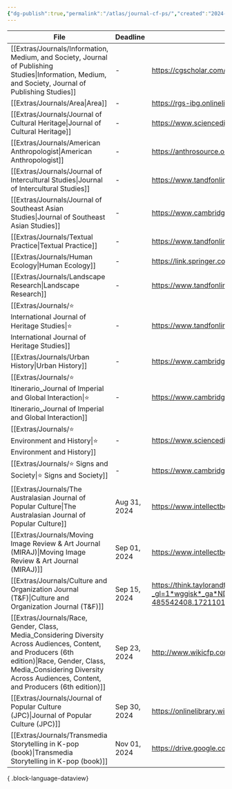```yaml
---
{"dg-publish":true,"permalink":"/atlas/journal-cf-ps/","created":"2024-07-16T15:28:39.000+08:00","updated":"2024-07-23T10:47:14.000+08:00"}
---
```



| File                                                                                                                                                                                                                                    | Deadline     | URL                                                                                                                                                                                                                                                                                                                                                                              |
| --------------------------------------------------------------------------------------------------------------------------------------------------------------------------------------------------------------------------------------- | ------------ | -------------------------------------------------------------------------------------------------------------------------------------------------------------------------------------------------------------------------------------------------------------------------------------------------------------------------------------------------------------------------------- |
| [[Extras/Journals/Information, Medium, and Society, Journal of Publishing Studies\|Information, Medium, and Society, Journal of Publishing Studies]]                                                                                 | \-           | https://cgscholar.com/bookstore/cgrn/189/480                                                                                                                                                                                                                                                                                                                                     |
| [[Extras/Journals/Area\|Area]]                                                                                                                                                                                                       | \-           | https://rgs-ibg.onlinelibrary.wiley.com/journal/14754762                                                                                                                                                                                                                                                                                                                         |
| [[Extras/Journals/Journal of Cultural Heritage\|Journal of Cultural Heritage]]                                                                                                                                                       | \-           | https://www.sciencedirect.com/journal/journal-of-cultural-heritage/publish/guide-for-authors                                                                                                                                                                                                                                                                                     |
| [[Extras/Journals/American Anthropologist\|American Anthropologist]]                                                                                                                                                                 | \-           | https://anthrosource.onlinelibrary.wiley.com/journal/15481433/journal-metrics                                                                                                                                                                                                                                                                                                    |
| [[Extras/Journals/Journal of Intercultural Studies\|Journal of Intercultural Studies]]                                                                                                                                               | \-           | https://www.tandfonline.com/journals/cjis20/about-this-journal#aims-and-scope                                                                                                                                                                                                                                                                                                    |
| [[Extras/Journals/Journal of Southeast Asian Studies\|Journal of Southeast Asian Studies]]                                                                                                                                           | \-           | https://www.cambridge.org/core/journals/journal-of-southeast-asian-studies                                                                                                                                                                                                                                                                                                       |
| [[Extras/Journals/Textual Practice\|Textual Practice]]                                                                                                                                                                               | \-           | https://www.tandfonline.com/journals/rtpr20                                                                                                                                                                                                                                                                                                                                      |
| [[Extras/Journals/Human Ecology\|Human Ecology]]                                                                                                                                                                                     | \-           | https://link.springer.com/journal/10745/submission-guidelines?utm_source=slink&utm_medium=journal_finder#top                                                                                                                                                                                                                                                                     |
| [[Extras/Journals/Landscape Research\|Landscape Research]]                                                                                                                                                                           | \-           | https://www.tandfonline.com/journals/clar20/about-this-journal                                                                                                                                                                                                                                                                                                                   |
| [[Extras/Journals/⭐️ International Journal of Heritage Studies\|⭐️ International Journal of Heritage Studies]]                                                                                                                       | \-           | https://www.tandfonline.com/journals/rjhs20/about-this-journal#editorial-board                                                                                                                                                                                                                                                                                                   |
| [[Extras/Journals/Urban History\|Urban History]]                                                                                                                                                                                     | \-           | https://www.cambridge.org/core/journals/itinerario                                                                                                                                                                                                                                                                                                                               |
| [[Extras/Journals/⭐️ Itinerario_Journal of Imperial and Global Interaction\|⭐️ Itinerario_Journal of Imperial and Global Interaction]]                                                                                               | \-           | https://www.cambridge.org/core/journals/itinerario                                                                                                                                                                                                                                                                                                                               |
| [[Extras/Journals/⭐️ Environment and History\|⭐️ Environment and History]]                                                                                                                                                           | \-           | https://www.sciencedirect.com/journal/journal-of-cultural-heritage/publish/guide-for-authors                                                                                                                                                                                                                                                                                     |
| [[Extras/Journals/⭐️ Signs and Society\|⭐️ Signs and Society]]                                                                                                                                                                       | \-           | https://www.cambridge.org/core/journals/signs-and-society/information/author-instructions/preparing-your-materials                                                                                                                                                                                                                                                               |
| [[Extras/Journals/The Australasian Journal of Popular Culture\|The Australasian Journal of Popular Culture]]                                                                                                                         | Aug 31, 2024 | https://www.intellectbooks.com/the-australasian-journal-of-popular-culture                                                                                                                                                                                                                                                                                                       |
| [[Extras/Journals/Moving Image Review & Art Journal (MIRAJ)\|Moving Image Review & Art Journal (MIRAJ)]]                                                                                                                             | Sep 01, 2024 | https://www.intellectbooks.com/miraj-the-moving-image-review-art-journal#call-for-papers                                                                                                                                                                                                                                                                                         |
| [[Extras/Journals/Culture and Organization Journal (T&F)\|Culture and Organization Journal (T&F)]]                                                                                                                                   | Sep 15, 2024 | https://think.taylorandfrancis.com/special_issues/good-bad-ugly-representation-leadership-popular-culture/?_gl=1*wggisk*_ga*NDg1NTQyNDA4LjE3MjExMDEzNDc.*_ga_P72E44E6LY*MTcyMTExMjE3NC4xLjAuMTcyMTExMjE4NC4wLjAuMA..*_gcl_au*MjA0MzU5MzU0My4xNzIxMTAxNTM4*_ga_0HYE8YG0M6*MTcyMTEwMTM0Ni4xLjEuMTcyMTExMjIxMS4xNS4wLjA.&_ga=2.235871046.639862246.1721101348-485542408.1721101347/ |
| [[Extras/Journals/Race, Gender, Class, Media_Considering Diversity Across Audiences, Content, and Producers (6th edition)\|Race, Gender, Class, Media_Considering Diversity Across Audiences, Content, and Producers (6th edition)]] | Sep 23, 2024 | http://www.wikicfp.com/cfp/servlet/event.showcfp?eventid=181527&copyownerid=188185                                                                                                                                                                                                                                                                                               |
| [[Extras/Journals/Journal of Popular Culture (JPC)\|Journal of Popular Culture (JPC)]]                                                                                                                                               | Sep 30, 2024 | https://onlinelibrary.wiley.com/journal/15405931                                                                                                                                                                                                                                                                                                                                 |
| [[Extras/Journals/Transmedia Storytelling in K-pop (book)\|Transmedia Storytelling in K-pop (book)]]                                                                                                                                 | Nov 01, 2024 | https://drive.google.com/file/d/1vkJweIlNFdvveJC0WtYqzKxXi1fMFw1G/view                                                                                                                                                                                                                                                                                                           |

{ .block-language-dataview}
